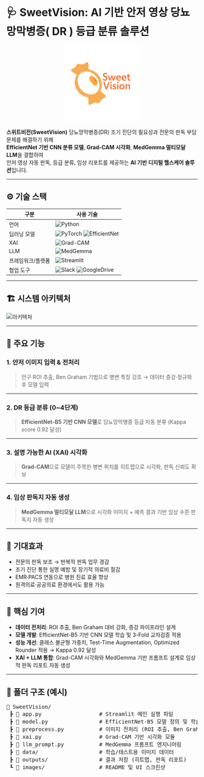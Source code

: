 # 🩺 SweetVision: AI 기반 안저 영상 당뇨망막병증( DR ) 등급 분류 솔루션

<p align="center">
  <img src="images/logo.png" alt="SweetVision Banner" width="200"/>
</p>

**스위트비전(SweetVision)** 당뇨망막병증(DR) 조기 진단의 필요성과 전문의 판독 부담 문제를 해결하기 위해  
**EfficientNet 기반 CNN 분류 모델**, **Grad-CAM 시각화**, **MedGemma 멀티모달 LLM**을 결합하여  
안저 영상 자동 판독, 등급 분류, 임상 리포트를 제공하는 **AI 기반 디지털 헬스케어 솔루션**입니다. 

---

## ⚙️ 기술 스택

| 구분       | 사용 기술 |
|-----------|-----------|
| 언어       | ![Python](https://img.shields.io/badge/Python-3776AB?style=flat&logo=python&logoColor=white) |
| 딥러닝 모델 | ![PyTorch](https://img.shields.io/badge/PyTorch-EE4C2C?style=flat&logo=pytorch&logoColor=white) ![EfficientNet](https://img.shields.io/badge/EfficientNet--B5-2E8B57?style=flat) |
| XAI        | ![Grad-CAM](https://img.shields.io/badge/Grad--CAM-4682B4?style=flat) |
| LLM        | ![MedGemma](https://img.shields.io/badge/MedGemma-8A2BE2?style=flat) |
| 프레임워크/플랫폼 | ![Streamlit](https://img.shields.io/badge/Streamlit-FF4B4B?style=flat&logo=streamlit&logoColor=white) |
| 협업 도구   | ![Slack](https://img.shields.io/badge/Slack-4A154B?style=flat&logo=slack&logoColor=white) ![GoogleDrive](https://img.shields.io/badge/Google_Drive-4285F4?style=flat&logo=googledrive&logoColor=white) |

---

## 🏗 시스템 아키텍처

![아키텍처](images/sweetvision_architecture.png)

---

## 🔑 주요 기능

### 1. 안저 이미지 입력 & 전처리
> 안구 ROI 추출, Ben Graham 기법으로 병변 특징 강조 → 데이터 증강·정규화 후 모델 입력

---

### 2. DR 등급 분류 (0~4단계)
> **EfficientNet-B5 기반 CNN 모델**로 당뇨망막병증 등급 자동 분류 (Kappa score 0.92 달성)

---

### 3. 설명 가능한 AI (XAI) 시각화
> **Grad-CAM**으로 모델이 주목한 병변 위치를 히트맵으로 시각화, 판독 신뢰도 확보

---

### 4. 임상 판독지 자동 생성
> **MedGemma 멀티모달 LLM**으로 시각화 이미지 + 예측 결과 기반 임상 수준 판독지 자동 생성  

---

## 🌟 기대효과
- 전문의 판독 보조 → 반복적 판독 업무 경감  
- 조기 진단 통한 실명 예방 및 장기적 의료비 절감  
- EMR·PACS 연동으로 병원 진료 효율 향상  
- 원격의료·공공의료 환경에서도 활용 가능  

---

## 👥 핵심 기여
- **데이터 전처리**: ROI 추출, Ben Graham 대비 강화, 증강 파이프라인 설계  
- **모델 개발**: EfficientNet-B5 기반 CNN 모델 학습 및 3-Fold 교차검증 적용  
- **성능 개선**: 클래스 불균형 가중치, Test-Time Augmentation, Optimized Rounder 적용 → Kappa 0.92 달성  
- **XAI + LLM 통합**: Grad-CAM 시각화와 MedGemma 기반 프롬프트 설계로 임상적 판독 리포트 자동 생성  

---

## 📂 폴더 구조 (예시)

<pre>
📂 SweetVision/
 ┣ 📜 app.py                  # Streamlit 메인 실행 파일
 ┣ 📜 model.py                # EfficientNet-B5 모델 정의 및 학습 코드
 ┣ 📜 preprocess.py           # 이미지 전처리 (ROI 추출, Ben Graham, 증강)
 ┣ 📜 xai.py                  # Grad-CAM 기반 시각화 모듈
 ┣ 📜 llm_prompt.py           # MedGemma 프롬프트 엔지니어링
 ┣ 📂 data/                   # 학습/테스트용 이미지 데이터
 ┣ 📂 outputs/                # 결과 저장 (히트맵, 판독 리포트)
 ┗ 📂 images/                 # README 및 UI 스크린샷
</pre>
